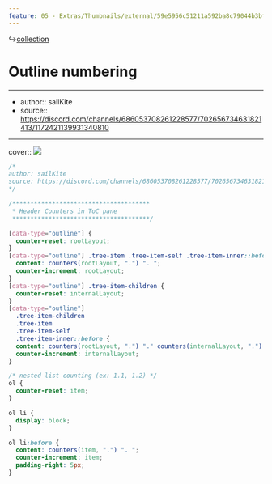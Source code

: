 ```yaml
---
feature: 05 - Extras/Thumbnails/external/59e5956c51211a592ba8c79044b3bf1f.png
---
```

↪[collection](collection.md)

# Outline numbering

---

- author:: sailKite
- source:: https://discord.com/channels/686053708261228577/702656734631821413/1172421139931340810

---

cover:: ![](https://i.imgur.com/lbylqzH.png)

```css
/*
author: sailKite
source: https://discord.com/channels/686053708261228577/702656734631821413/1172421139931340810
*/

/**************************************
 * Header Counters in ToC pane
 **************************************/

[data-type="outline"] {
  counter-reset: rootLayout;
}
[data-type="outline"] .tree-item .tree-item-self .tree-item-inner::before {
  content: counters(rootLayout, ".") ". ";
  counter-increment: rootLayout;
}
[data-type="outline"] .tree-item-children {
  counter-reset: internalLayout;
}
[data-type="outline"]
  .tree-item-children
  .tree-item
  .tree-item-self
  .tree-item-inner::before {
  content: counters(rootLayout, ".") "." counters(internalLayout, ".") ". " !important;
  counter-increment: internalLayout;
}

/* nested list counting (ex: 1.1, 1.2) */
ol {
  counter-reset: item;
}

ol li {
  display: block;
}

ol li:before {
  content: counters(item, ".") ". ";
  counter-increment: item;
  padding-right: 5px;
}
```
